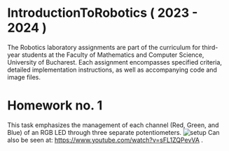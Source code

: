 # IntroductionToRobotics ( 2023 - 2024 )


The Robotics laboratory assignments are part of the curriculum for third-year students at the Faculty of Mathematics and Computer Science, University of Bucharest. Each assignment encompasses specified criteria, detailed implementation instructions, as well as accompanying code and image files.

# Homework no. 1 

This task emphasizes the management of each channel (Red, Green, and Blue) of an RGB LED through three separate potentiometers.
![setup](https://github.com/cosminabarbu/IntroductionToRobotics/assets/93591428/81300097-e4d1-4ff5-8bf3-aa2c8c0fba75)
Can also be seen at: https://www.youtube.com/watch?v=sFL1ZQPevVA .


